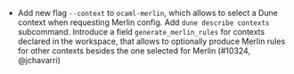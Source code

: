 - Add new flag `--context` to `ocaml-merlin`, which allows to select a Dune
  context when requesting Merlin config. Add `dune describe contexts`
  subcommand. Introduce a field `generate_merlin_rules` for contexts declared in
  the workspace, that allows to optionally produce Merlin rules for other
  contexts besides the one selected for Merlin (#10324, @jchavarri)
